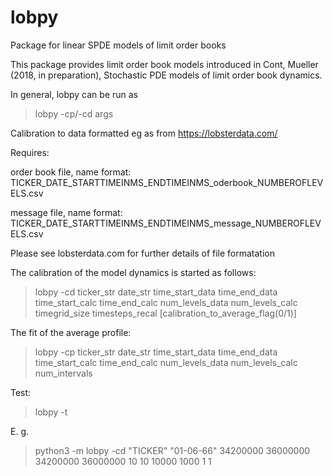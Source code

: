 # lobpy
Package for linear SPDE models of limit order books 

This package provides limit order book models introduced in Cont, Mueller (2018, in preparation), Stochastic PDE models of limit order book dynamics.


In general, lobpy can be run as

> lobpy -cp/-cd args


Calibration to data formatted eg as from https://lobsterdata.com/

Requires: 

order book file, name format: 
TICKER_DATE_STARTTIMEINMS_ENDTIMEINMS_oderbook_NUMBEROFLEVELS.csv

message file, name format: 
TICKER_DATE_STARTTIMEINMS_ENDTIMEINMS_message_NUMBEROFLEVELS.csv

Please see lobsterdata.com for further details of file formatation

The calibration of the model dynamics is started as follows:


> lobpy -cd ticker_str date_str time_start_data time_end_data time_start_calc time_end_calc num_levels_data num_levels_calc timegrid_size timesteps_recal [calibration_to_average_flag(0/1)]

The fit of the average profile: 

> lobpy -cp ticker_str date_str time_start_data time_end_data time_start_calc time_end_calc num_levels_data num_levels_calc num_intervals


Test:
> lobpy -t


E. g. 

> python3 -m lobpy -cd "TICKER" "01-06-66" 34200000 36000000 34200000 36000000 10 10 10000 1000 1 1





